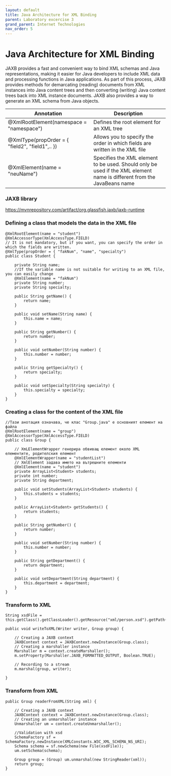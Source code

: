 ```yaml
---
layout: default
title: Java Architecture for XML Binding
parent: Laboratory excercise 3
grand_parent: Internet Technologies
nav_order: 5
---
```



# Java Architecture for XML Binding

JAXB provides a fast and convenient way to bind XML schemas and Java representations, making it easier for Java developers to include XML data and processing functions in Java applications. As part of this process, JAXB provides methods for demarcating (reading) documents from XML instances into Java content trees and then converting (writing) Java content trees back into XML instance documents. JAXB also provides a way to generate an XML schema from Java objects.

| Annotation                                      | Description                                                                                                                           |
| ----------------------------------------------- | ------------------------------------------------------------------------------------------------------------------------------------- |
| @XmlRootElement(namespace = "namespace")        | Defines the root element for an XML tree                                                                                                |
| @XmlType(propOrder = { "field2", "field1",.. }) | Allows you to specify the order in which fields are written in the XML file                                                            |
| @XmlElement(name = "neuName")                   | Specifies the XML element to be used. Should only be used if the XML element name is different from the JavaBeans name |

###

### JAXB library

https://mvnrepository.com/artifact/org.glassfish.jaxb/jaxb-runtime

### Defining a class that models the data in the XML file

```
@XmlRootElement(name = "student")
@XmlAccessorType(XmlAccessType.FIELD)
// It is not mandatory, but if you want, you can specify the order in which the fields are written.
@XmlType(propOrder = { "fakNum", "name", "specialty")
public class Student {

    private String name;
    //If the variable name is not suitable for writing to an XML file, you can easily change
    @XmlElement(name = "fakNum")
    private String number;
    private String specialty;

    public String getName() {
        return name;
    }

    public void setName(String name) {
        this.name = name;
    }

    public String getNumber() {
        return number;
    }

    public void setNumber(String number) {
        this.number = number;
    }

    public String getSpecialty() {
        return specialty;
    }

    public void setSpecialty(String specialty) {
        this.specialty = specialty;
    }
}
```

### Creating a class for the content of the XML file

```
//Тази анотация означава, че клас "Group.java" е основният елемент на файла
@XmlRootElement(name = "group")
@XmlAccessorType(XmlAccessType.FIELD)
public class Group {

    // XmLElementWrapper генерира обвиващ елемент около XML елементите, родителския елемент
    @XmlElementWrapper(name = "studentList")
    // XmlElement задава името на вътрешните елементи
    @XmlElement(name = "student")
    private ArrayList<Student> students;
    private int number;
    private String department;

    public void setStudents(ArrayList<Student> students) {
        this.students = students;
    }

    public ArrayList<Student> getStudents() {
        return students;
    }

    public String getNumber() {
        return number;
    }

    public void setNumber(String number) {
        this.number = number;
    }

    public String getDepartment() {
        return department;
    }

    public void setDepartment(String department) {
        this.department = department;
    }
}
```

### Transform to XML

```
String xsdFile = this.getClass().getClassLoader().getResource("xml/person.xsd").getPath();
```

```
public void writeToXML(Writer writer, Group group) {

    // Creating a JAXB context
    JAXBContext context = JAXBContext.newInstance(Group.class);
    // Creating a marshaller instance
    Marshaller m = context.createMarshaller();
    m.setProperty(Marshaller.JAXB_FORMATTED_OUTPUT, Boolean.TRUE);

    // Recording to a stream
    m.marshal(group, writer);

}
```

###

### Transform from XML

```
public Group readerFromXML(String xml) {

    // Creating a JAXB context
    JAXBContext context = JAXBContext.newInstance(Group.class);
    // Creating an unmarshaller instance
    Unmarshaller um = context.createUnmarshaller();

    //Validation with xsd
    SchemaFactory sf = SchemaFactory.newInstance(XMLConstants.W3C_XML_SCHEMA_NS_URI);
    Schema schema = sf.newSchema(new File(xsdFile));
    um.setSchema(schema);

    Group group = (Group) um.unmarshal(new StringReader(xml));
    return group;
}
```
